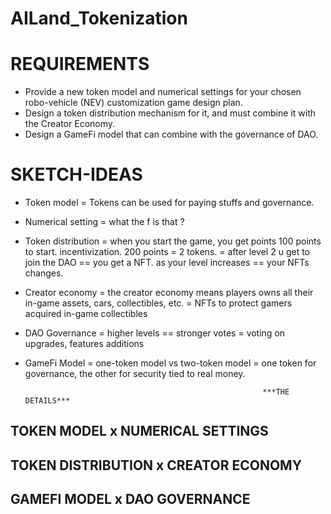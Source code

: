 # AILand_Tokenization

# REQUIREMENTS 
* Provide a new token model and numerical settings for your chosen robo-vehicle (NEV) customization game design plan.
* Design a token distribution mechanism for it, and must combine it with the Creator Economy.
* Design a GameFi model that can combine with the governance of DAO.

# SKETCH-IDEAS
* Token model 
= Tokens can be used for paying stuffs and governance.

* Numerical setting 
= what the f is that ?

* Token distribution
= when you start the game, you get points 100 points to start. incentivization. 200 points = 2 tokens. 
= after level 2 u get to join the DAO == you get a NFT. as your level increases == your NFTs changes.

* Creator economy
= the creator economy means players owns all their in-game assets, cars, collectibles, etc.
= NFTs to protect gamers acquired in-game collectibles

* DAO Governance
= higher levels == stronger votes
= voting on upgrades, features additions

* GameFi Model 
= one-token model vs two-token model
= one token for governance, the other for security tied to real money.




                                                           ***THE DETAILS***
## TOKEN MODEL x NUMERICAL SETTINGS


## TOKEN DISTRIBUTION x CREATOR ECONOMY

## GAMEFI MODEL x DAO GOVERNANCE


